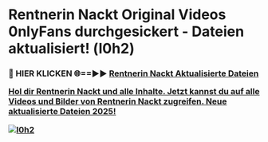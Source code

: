 # Rentnerin Nackt Original Videos 0nlyFans durchgesickert - Dateien aktualisiert! (l0h2)

<h3>🔴 HIER KLICKEN 🌐==►► <a href="https://tinyurl.com/h6vf6nb8" rel="nofollow">Rentnerin Nackt Aktualisierte Dateien

Hol dir Rentnerin Nackt und alle Inhalte. Jetzt kannst du auf alle Videos und Bilder von Rentnerin Nackt zugreifen. Neue aktualisierte Dateien 2025!

[![l0h2](https://i.imgur.com/sD4kR3V.gif)](https://tinyurl.com/h6vf6nb8)
